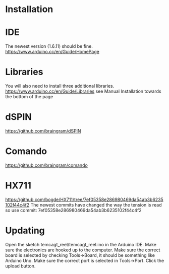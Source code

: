 Installation
======

IDE
====
The newest version (1.6.11) should be fine.
https://www.arduino.cc/en/Guide/HomePage

Libraries
====
You will also need to install three additional libraries.
https://www.arduino.cc/en/Guide/Libraries  see Manual Installation towards 
the bottom of the page

dSPIN
====
https://github.com/braingram/dSPIN

Comando
====
https://github.com/braingram/comando

HX711
====
https://github.com/bogde/HX711/tree/7ef05358e286980469da54ab3b6235102f44c4f2
The newest commits have changed the way the tension is read so use commit: 7ef05358e286980469da54ab3b6235102f44c4f2

Updating
======
Open the sketch temcagt_reel/temcagt_reel.ino in the Arduino IDE. Make sure 
the electronics are hooked up to the computer. Make sure the correct board 
is selected by checking Tools->Board, it should be something like Arduino Uno.
Make sure the correct port is selected in Tools->Port. Click the upload button.
